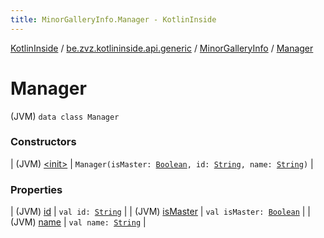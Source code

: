 ```yaml
---
title: MinorGalleryInfo.Manager - KotlinInside
---
```


[KotlinInside](../../../index.html) / [be.zvz.kotlininside.api.generic](../../index.html) / [MinorGalleryInfo](../index.html) / [Manager](./index.html)

# Manager

(JVM) `data class Manager`

### Constructors

| (JVM) [&lt;init&gt;](-init-.html) | `Manager(isMaster: `[`Boolean`](https://kotlinlang.org/api/latest/jvm/stdlib/kotlin/-boolean/index.html)`, id: `[`String`](https://kotlinlang.org/api/latest/jvm/stdlib/kotlin/-string/index.html)`, name: `[`String`](https://kotlinlang.org/api/latest/jvm/stdlib/kotlin/-string/index.html)`)` |

### Properties

| (JVM) [id](id.html) | `val id: `[`String`](https://kotlinlang.org/api/latest/jvm/stdlib/kotlin/-string/index.html) |
| (JVM) [isMaster](is-master.html) | `val isMaster: `[`Boolean`](https://kotlinlang.org/api/latest/jvm/stdlib/kotlin/-boolean/index.html) |
| (JVM) [name](name.html) | `val name: `[`String`](https://kotlinlang.org/api/latest/jvm/stdlib/kotlin/-string/index.html) |


